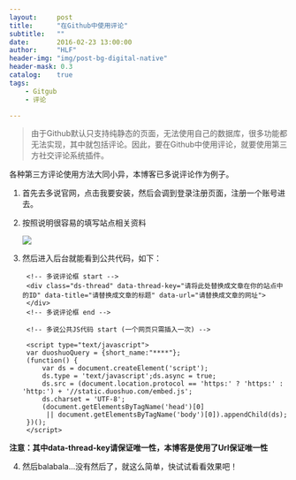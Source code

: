 ```yaml
---
layout:     post
title:      "在Github中使用评论"
subtitle:   ""
date:       2016-02-23 13:00:00
author:     "HLF"
header-img: "img/post-bg-digital-native"
header-mask: 0.3
catalog:    true
tags:
    - Gitgub
    - 评论

---
```


>由于Github默认只支持纯静态的页面，无法使用自己的数据库，很多功能都无法实现，其中就包括评论。因此，要在Github中使用评论，就要使用第三方社交评论系统插件。

各种第三方评论使用方法大同小异，本博客已多说评论作为例子。

1. 首先去多说官网，点击我要安装，然后会调到登录注册页面，注册一个账号进去。

2. 按照说明很容易的填写站点相关资料

 	![](http://hlfshy.github.io/img/in-post/duoshuo-reg.jpg)

3. 然后进入后台就能看到公共代码，如下：

		<!-- 多说评论框 start -->
		<div class="ds-thread" data-thread-key="请将此处替换成文章在你的站点中的ID" data-title="请替换成文章的标题" data-url="请替换成文章的网址">
		</div>
		<!-- 多说评论框 end -->

		<!-- 多说公共JS代码 start (一个网页只需插入一次) -->

		<script type="text/javascript">
		var duoshuoQuery = {short_name:"****"};
		(function() {
			var ds = document.createElement('script');
			ds.type = 'text/javascript';ds.async = true;
			ds.src = (document.location.protocol == 'https:' ? 'https:' : 'http:') + '//static.duoshuo.com/embed.js';
			ds.charset = 'UTF-8';
			(document.getElementsByTagName('head')[0]
			 || document.getElementsByTagName('body')[0]).appendChild(ds);
		})();
		</script>
**注意：其中data-thread-key请保证唯一性，本博客是使用了Url保证唯一性**

4. 然后balabala...没有然后了，就这么简单，快试试看看效果吧！







